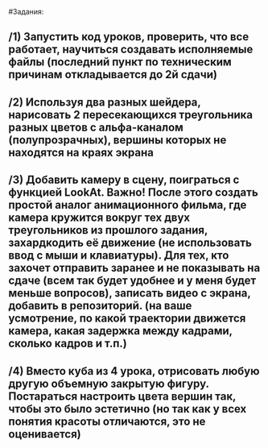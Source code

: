 #Задания:

## /1)  Запустить код уроков, проверить, что все работает, научиться создавать исполняемые файлы (последний пункт по техническим причинам откладывается до 2й сдачи)
## /2)  Используя два разных шейдера, нарисовать 2 пересекающихся треугольника разных цветов с альфа-каналом (полупрозрачных), вершины которых не находятся на краях экрана
## /3)  Добавить камеру в сцену, поиграться с функцией LookAt. Важно! После этого создать простой аналог анимационного фильма, где камера кружится вокруг тех двух треугольников из прошлого задания, захардкодить её движение (не использовать ввод с мыши и клавиатуры). Для тех, кто захочет отправить заранее и не показывать на сдаче (всем так будет удобнее и у меня будет меньше вопросов), записать видео с экрана, добавить в репозиторий. (на ваше усмотрение, по какой траектории движется камера, какая задержка между кадрами, сколько кадров и т.п.)
## /4)  Вместо куба из 4 урока, отрисовать любую другую объемную закрытую фигуру. Постараться настроить цвета вершин так, чтобы это было эстетично (но так как у всех понятия красоты отличаются, это не оценивается)
